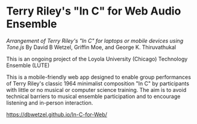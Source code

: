 # Terry Riley's "In C" for Web Audio Ensemble
*Arrangement of Terry Riley's "In C" for laptops or mobile devices using Tone.js*
By David B Wetzel, Griffin Moe, and George K. Thiruvathukal

This is an ongoing project of the Loyola University (Chicago) Technology Ensemble (LUTE)

This is a mobile-friendly web app designed to enable group performances of Terry Riley's classic 1964 minimalist composition "In C" by participants with little or no musical or computer science training. The aim is to avoid technical barriers to musical ensemble participation and to encourage listening and in-person interaction.

https://dbwetzel.github.io/In-C-for-Web/
